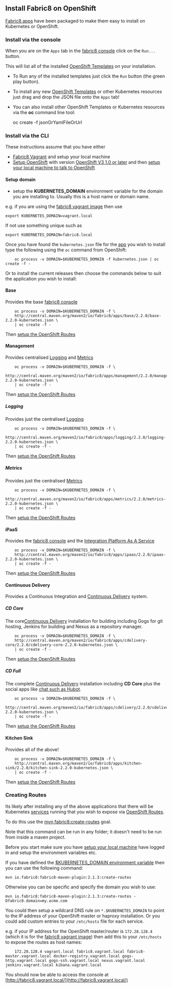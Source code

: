 ## Install Fabric8 on OpenShift

[Fabric8 apps](fabric8Apps.html) have been packaged to make them easy to install on Kubernetes or OpenShift.

### Install via the console

When you are on the `Apps` tab in the [fabric8 console](http://fabric8.io/guide/console.html) click on the `Run...` button. 

This will list all of the installed [OpenShift Templates](http://docs.openshift.org/latest/dev_guide/templates.html) on your installation.

* To Run any of the installed templates just click the `Run` button (the green play button).
* To install any new [OpenShift Templates](http://docs.openshift.org/latest/dev_guide/templates.html) or other Kubernetes resources just drag and drop the JSON file onto the `Apps` tab! 
* You can also install other OpenShift Templates or Kubernetes resources via the **oc** command line tool:

    oc create -f jsonOrYamlFileOrUrl

### Install via the CLI

These instructions assume that you have either
 
* [Fabric8 Vagrant](getStartedVagrant.md) and setup your local machine
* [Setup OpenShift](setupOpenShift.html) with version [OpenShift V3 1.0 or later](http://www.openshift.org/) and then [setup your local machine to talk to OpenShift](setupLocalHost.html) 

#### Setup domain

* setup the **KUBERNETES_DOMAIN** environment variable for the domain you are installing to. Usually this is a host name or domain name.

e.g. if you are using the [fabric8 vagrant image](openShiftWithFabric8Vagrant.html) then use

```
export KUBERNETES_DOMAIN=vagrant.local
```

If not use something unique such as

```
export KUBERNETES_DOMAIN=fabric8.local
```


Once you have found the `kubernetes.json` file for the [app](fabric8Apps.html) you wish to install type the following using the `oc` command from OpenShift:
 
		oc process -v DOMAIN=$KUBERNETES_DOMAIN -f kubernetes.json | oc create -f -

Or to install the current releases then choose the commands below to suit the application you wish to install:

#### Base

Provides the base [fabric8 console](console.html)

		oc process -v DOMAIN=$KUBERNETES_DOMAIN -f \
		http://central.maven.org/maven2/io/fabric8/apps/base/2.2.0/base-2.2.0-kubernetes.json \
		| oc create -f -

Then [setup the OpenShift Routes](#creating-routes)

#### Management

Provides centralised [Logging](logging.html) and [Metrics](metrics.html)

		oc process -v DOMAIN=$KUBERNETES_DOMAIN -f \
		http://central.maven.org/maven2/io/fabric8/apps/management/2.2.0/management-2.2.0-kubernetes.json \
		| oc create -f -

Then [setup the OpenShift Routes](#creating-routes)

##### Logging

Provides just the centralised [Logging](logging.html)

		oc process -v DOMAIN=$KUBERNETES_DOMAIN -f \
		http://central.maven.org/maven2/io/fabric8/apps/logging/2.2.0/logging-2.2.0-kubernetes.json \
		| oc create -f -

Then [setup the OpenShift Routes](#creating-routes)

##### Metrics

Provides just the centralised [Metrics](metrics.html)

		oc process -v DOMAIN=$KUBERNETES_DOMAIN -f \
		http://central.maven.org/maven2/io/fabric8/apps/metrics/2.2.0/metrics-2.2.0-kubernetes.json \
		| oc create -f -

Then [setup the OpenShift Routes](#creating-routes)

#### iPaaS

Provides the [fabric8 console](console.html) and the [Integration Platform As A Service](ipaas.html)

		oc process -v DOMAIN=$KUBERNETES_DOMAIN -f \
		http://central.maven.org/maven2/io/fabric8/apps/ipaas/2.2.0/ipaas-2.2.0-kubernetes.json \
		| oc create -f -

Then [setup the OpenShift Routes](#creating-routes)

#### Continuous Delivery

Provides a Continuous Integration and [Continuous Delivery](cdelivery.html) system.

##### CD Core

The core[Continuous Delivery](cdelivery.html) installation for building including Gogs for git hosting, Jenkins for building and Nexus as a repository manager.

		oc process -v DOMAIN=$KUBERNETES_DOMAIN -f \
		http://central.maven.org/maven2/io/fabric8/apps/cdelivery-core/2.2.0/cdelivery-core-2.2.0-kubernetes.json \
		| oc create -f -
 
Then [setup the OpenShift Routes](#creating-routes)

##### CD Full

The complete [Continuous Delivery](cdelivery.html) installation including **CD Core** plus the social apps like [chat such as Hubot](chat.html).

		oc process -v DOMAIN=$KUBERNETES_DOMAIN -f \
		http://central.maven.org/maven2/io/fabric8/apps/cdelivery/2.2.0/cdelivery-2.2.0-kubernetes.json \
		| oc create -f -
 
Then [setup the OpenShift Routes](#creating-routes)

#### Kitchen Sink

Provides all of the above!

		oc process -v DOMAIN=$KUBERNETES_DOMAIN -f \
		http://central.maven.org/maven2/io/fabric8/apps/kitchen-sink/2.2.0/kitchen-sink-2.2.0-kubernetes.json \
		| oc create -f -

Then [setup the OpenShift Routes](#creating-routes)

### Creating Routes

Its likely after installing any of the above applications that there will be Kubernetes [services](services.html) running that you wish to expose via [OpenShift Routes](http://docs.openshift.org/latest/admin_guide/router.html).

To do this use the [mvn fabric8:create-routes](mavenFabric8CreateRoutes.html) goal. 

Note that this command can be run in any folder; it doesn't need to be run from inside a maven project.

Before you start make sure you have [setup your local machine](setupLocalHost.html) have logged in and setup the environment variables etc.

If you have defined the [$KUBERNETES_DOMAIN environment variable](#setup-domain) then you can use the following command:

    mvn io.fabric8:fabric8-maven-plugin:2.1.3:create-routes

Otherwise you can be specific and specify the domain you wish to use:

    mvn io.fabric8:fabric8-maven-plugin:2.1.3:create-routes -Dfabric8.domain=my.acme.com

You could then setup a wildcard DNS rule on `*.$KUBERNETES_DOMAIN` to point to the IP address of your OpenShift master or haproxy installation. Or you could add custom entries to your `/etc/hosts` file for each service.
                                                                                                         
e.g. if your IP address for the OpenShift master/router is `172.28.128.4` (which it is for the [fabric8 vagrant image](openShiftWithFabric8Vagrant.html)) then add this to your `/etc/hosts` to expose the routes as host names:

		172.28.128.4 vagrant.local fabric8.vagrant.local fabric8-master.vagrant.local docker-registry.vagrant.local gogs-http.vagrant.local gogs-ssh.vagrant.local nexus.vagrant.local jenkins.vagrant.local kibana.vagrant.local

You should now be able to access the console at [http://fabric8.vagrant.local/](http://fabric8.vagrant.local/)
